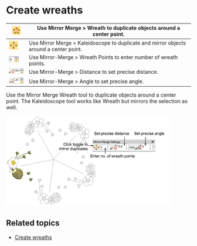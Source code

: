# Create wreaths

| ![Wreath.png](assets/Wreath.png)             | Use Mirror Merge > Wreath to duplicate objects around a center point.                  |
| -------------------------------------------- | -------------------------------------------------------------------------------------- |
| ![Kaleidoscope.png](assets/Kaleidoscope.png) | Use Mirror Merge > Kaleidoscope to duplicate and mirror objects around a center point. |
| ![WreathPoints.png](assets/WreathPoints.png) | Use Mirror-Merge > Wreath Points to enter number of wreath points.                     |
| ![Distance.png](assets/Distance.png)         | Use Mirror-Merge > Distance to set precise distance.                                   |
| ![Angle.png](assets/Angle.png)               | Use Mirror-Merge > Angle to set precise angle.                                         |

Use the Mirror Merge Wreath tool to duplicate objects around a center point. The Kaleidoscope tool works like Wreath but mirrors the selection as well.

![summary_-_edit00123.png](assets/summary_-_edit00123.png)

## Related topics

- [Create wreaths](../../Modifying/productivity/Create_wreaths)
